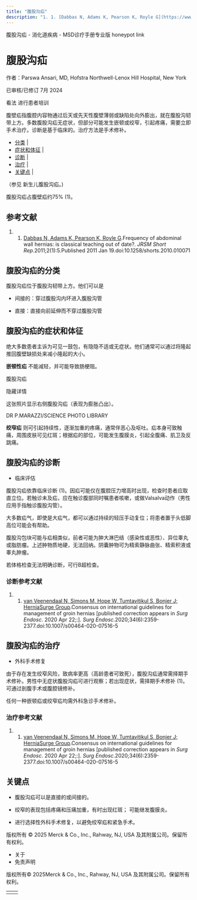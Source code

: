 ```yaml
---
title: "腹股沟疝"
description: "1. 1. [Dabbas N, Adams K, Pearson K, Royle G](https://www.ncbi.nlm.nih.gov/pmc/articles/PMC3031184/).Frequency of abdominal wall hernias: is classical teaching out of date?. _JRSM Short Rep_.2011;2(1):5.Published 2011 Jan 19.doi:10.1258/shorts.2010.010071"
---
```


﻿腹股沟疝 \- 消化道疾病 \- MSD诊疗手册专业版 honeypot link

# 腹股沟疝

作者：Parswa Ansari, MD, Hofstra Northwell-Lenox Hill Hospital, New York

已审核/已修订 7月 2024

看法 进行患者培训

腹壁疝指腹腔内容物通过后天或先天性腹壁薄弱或缺陷处向外膨出，就在腹股沟韧带上方。多数腹股沟疝无症状，但部分可能发生嵌顿或绞窄，引起疼痛，需要立即手术治疗。诊断是基于临床的。治疗方法是手术修补。

- [分类](#分类_v41358841_zh) \|
- [症状和体征](#症状和体征_v41358849_zh) \|
- [诊断](#诊断_v41358855_zh) \|
- [治疗](#治疗_v41358862_zh) \|
- [关键点](#关键点_v41358869_zh) \|

（参见 新生儿腹股沟疝。)

腹股沟疝占腹壁疝约75% (1)。

## 参考文献

1. 1. [Dabbas N, Adams K, Pearson K, Royle G](https://www.ncbi.nlm.nih.gov/pmc/articles/PMC3031184/).Frequency of abdominal wall hernias: is classical teaching out of date?. _JRSM Short Rep_.2011;2(1):5.Published 2011 Jan 19.doi:10.1258/shorts.2010.010071


## 腹股沟疝的分类

腹股沟疝位于腹股沟韧带上方。他们可以是

- 间接的：穿过腹股沟内环进入腹股沟管

- 直接：直接向前延伸而不穿过腹股沟管


## 腹股沟疝的症状和体征

绝大多数患者主诉为可见一鼓包，有隐隐不适或无症状。他们通常可以通过将隆起推回腹壁缺损处来减小隆起的大小。

**嵌顿性疝** 不能减轻，并可能导致肠梗阻。

腹股沟疝



隐藏详情

这张照片显示右侧腹股沟疝（表现为膨胀凸出）。

DR P.MARAZZI/SCIENCE PHOTO LIBRARY

**绞窄疝** 则可引起持续性，逐渐加重的疼痛，通常伴恶心及呕吐。疝本身可致触痛，周围皮肤可见红斑；根据疝的部位，可能发生腹膜炎，引起全腹痛、肌卫及反跳痛。

## 腹股沟疝的诊断

- 临床评估


腹股沟疝依靠临床诊断 (1)。因疝可能仅在腹腔压力增高时出现，检查时患者应取直立位。若触诊未及疝，应在触诊腹部同时嘱患者咳嗽，或做Valsalva动作（男性应用手指触诊腹股沟管）。

大多数疝气，即使是大疝气，都可以通过持续的轻压手动复位；将患者置于头低脚高位可能会有帮助。

腹股沟包块可能与疝相类似，前者可能为肿大淋巴结（感染性或恶性）、异位睾丸或脂肪瘤。上述肿物质地硬，无法回纳。阴囊肿物可为精索静脉曲张、精索积液或睾丸肿瘤。

若体格检查无法明确诊断，可行B超检查。

### 诊断参考文献

1. 1. [van Veenendaal N, Simons M, Hope W, Tumtavitikul S, Bonjer J; HerniaSurge Group](https://pubmed.ncbi.nlm.nih.gov/32253559/).Consensus on international guidelines for management of groin hernias \[published correction appears in _Surg Endosc_. 2020 Apr 22;:\]. _Surg Endosc_.2020;34(6):2359-2377.doi:10.1007/s00464-020-07516-5


## 腹股沟疝的治疗

- 外科手术修复


由于存在发生绞窄风险，致病率更高（高龄患者可致死），腹股沟疝通常需择期手术修补。男性中无症状腹股沟疝可进行观察；若出现症状，需择期手术修补 (1)。可通过剖腹手术或腹腔镜修补。

任何一种嵌顿疝或绞窄疝均需外科急诊手术修补。

### 治疗参考文献

1. 1. [van Veenendaal N, Simons M, Hope W, Tumtavitikul S, Bonjer J; HerniaSurge Group](https://pubmed.ncbi.nlm.nih.gov/32253559/).Consensus on international guidelines for management of groin hernias \[published correction appears in _Surg Endosc_. 2020 Apr 22;:\]. _Surg Endosc_.2020;34(6):2359-2377.doi:10.1007/s00464-020-07516-5


## 关键点

- 腹股沟疝可以是直接的或间接的。

- 绞窄的表现包括疼痛和压痛加重，有时出现红斑； 可能继发腹膜炎。

- 进行选择性外科手术修复，以避免绞窄疝和紧急手术。




版权所有 © 2025
Merck & Co., Inc., Rahway, NJ, USA 及其附属公司。保留所有权利。

- 关于
- 免责声明

版权所有© 2025Merck & Co., Inc., Rahway, NJ, USA 及其附属公司。保留所有权利。

|     |     |
| --- | --- |
|  |  |